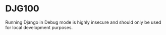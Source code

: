 # DJG100

Running Django in Debug mode is highly insecure and should only be used for local development purposes.
